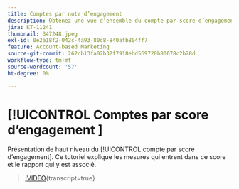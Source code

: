 ```yaml
---
title: Comptes par note d’engagement
description: Obtenez une vue d’ensemble du compte par score d’engagement. Découvrez les mesures incluses dans ce score et le rapport qui y est associé.
jira: KT-11241
thumbnail: 347248.jpeg
exl-id: 0e2a18f2-042c-4a93-80c8-840afb804ff7
feature: Account-based Marketing
source-git-commit: 262cb13fa02b32f7918ebd569720b80078c2b28d
workflow-type: tm+mt
source-wordcount: '57'
ht-degree: 0%

---
```


# [!UICONTROL  Comptes par score d’engagement ]

Présentation de haut niveau du [!UICONTROL compte par score d’engagement].  Ce tutoriel explique les mesures qui entrent dans ce score et le rapport qui y est associé.

>[!VIDEO](https://video.tv.adobe.com/v/347248/?learn=on){transcript=true}
